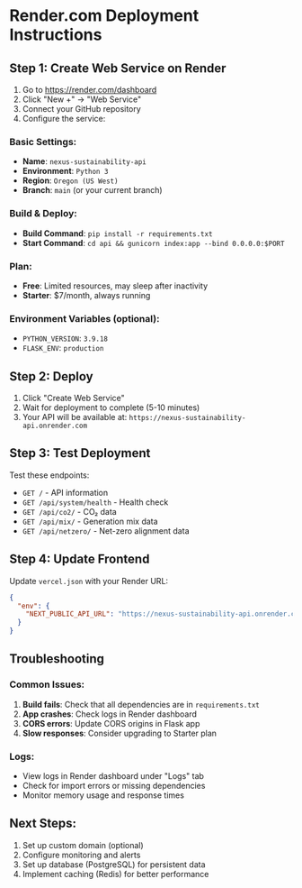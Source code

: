 
# Render.com Deployment Instructions

## Step 1: Create Web Service on Render

1. Go to https://render.com/dashboard
2. Click "New +" → "Web Service"
3. Connect your GitHub repository
4. Configure the service:

### Basic Settings:
- **Name**: `nexus-sustainability-api`
- **Environment**: `Python 3`
- **Region**: `Oregon (US West)`
- **Branch**: `main` (or your current branch)

### Build & Deploy:
- **Build Command**: `pip install -r requirements.txt`
- **Start Command**: `cd api && gunicorn index:app --bind 0.0.0.0:$PORT`

### Plan:
- **Free**: Limited resources, may sleep after inactivity
- **Starter**: $7/month, always running

### Environment Variables (optional):
- `PYTHON_VERSION`: `3.9.18`
- `FLASK_ENV`: `production`

## Step 2: Deploy
1. Click "Create Web Service"
2. Wait for deployment to complete (5-10 minutes)
3. Your API will be available at: `https://nexus-sustainability-api.onrender.com`

## Step 3: Test Deployment
Test these endpoints:
- `GET /` - API information
- `GET /api/system/health` - Health check
- `GET /api/co2/` - CO₂ data
- `GET /api/mix/` - Generation mix data
- `GET /api/netzero/` - Net-zero alignment data

## Step 4: Update Frontend
Update `vercel.json` with your Render URL:
```json
{
  "env": {
    "NEXT_PUBLIC_API_URL": "https://nexus-sustainability-api.onrender.com"
  }
}
```

## Troubleshooting

### Common Issues:
1. **Build fails**: Check that all dependencies are in `requirements.txt`
2. **App crashes**: Check logs in Render dashboard
3. **CORS errors**: Update CORS origins in Flask app
4. **Slow responses**: Consider upgrading to Starter plan

### Logs:
- View logs in Render dashboard under "Logs" tab
- Check for import errors or missing dependencies
- Monitor memory usage and response times

## Next Steps:
1. Set up custom domain (optional)
2. Configure monitoring and alerts
3. Set up database (PostgreSQL) for persistent data
4. Implement caching (Redis) for better performance
